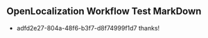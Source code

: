 ## OpenLocalization Workflow Test MarkDown
* adfd2e27-804a-48f6-b3f7-d8f74999f1d7 thanks!

<!--HONumber=Jul16_HO2-->


